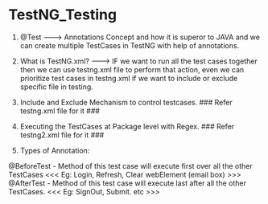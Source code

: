 # TestNG_Testing
1) @Test ---> Annotations Concept and how it is superor to JAVA and we can create multiple TestCases in TestNG with help of annotations. 

2) What is TestNG.xml? ---> IF we want to run all the test cases together then we can use testng.xml file to perform that action, 
even we can prioritize test cases in testng.xml if we want to include or exclude specific file in testing.   

3) Include and Exclude Mechanism to control testcases. ### Refer testng.xml file for it ###

4) Executing the TestCases at Package level with Regex. ### Refer testng2.xml file for it ###

5) Types of Annotation: 

@BeforeTest - Method of this test case will execute first over all the other TestCases  <<< Eg: Login, Refresh, Clear webElement (email box) >>>
@AfterTest - Method of this test case will execute last after all the other TestCases.  <<< Eg: SignOut, Submit. etc >>> 
